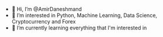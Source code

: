 - 👋 Hi, I’m @AmirDaneshmand
- 👀 I’m interested in Python, Machine Learning, Data Science, Cryptocurrency and Forex
- 🌱 I’m currently learning everything that I'm interested in


